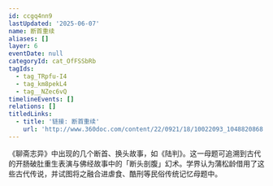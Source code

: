 ```yaml
---
id: ccgq4nn9
lastUpdated: '2025-06-07'
name: 断首重续
aliases: []
layer: 6
eventDate: null
categoryId: cat_OfFSSbRb
tagIds:
  - tag_TRpfu-I4
  - tag_km8pekL4
  - tag__NZec6vQ
timelineEvents: []
relations: []
titledLinks:
  - title: '链接: 断首重续'
    url: 'http://www.360doc.com/content/22/0921/18/10022093_1048820868.shtml'
---
```

《聊斋志异》中出现的几个断首、换头故事，如《陆判》。这一母题可追溯到古代的开肠破肚重生表演与佛经故事中的「断头剖腹」幻术。学界认为蒲松龄借用了这些古代传说，并试图将之融合进虐食、酷刑等民俗传统记忆母题中。
